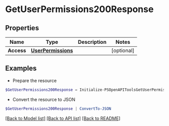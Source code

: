 # GetUserPermissions200Response
## Properties

Name | Type | Description | Notes
------------ | ------------- | ------------- | -------------
**Access** | [**UserPermissions**](UserPermissions.md) |  | [optional] 

## Examples

- Prepare the resource
```powershell
$GetUserPermissions200Response = Initialize-PSOpenAPIToolsGetUserPermissions200Response  -Access null
```

- Convert the resource to JSON
```powershell
$GetUserPermissions200Response | ConvertTo-JSON
```

[[Back to Model list]](../README.md#documentation-for-models) [[Back to API list]](../README.md#documentation-for-api-endpoints) [[Back to README]](../README.md)


